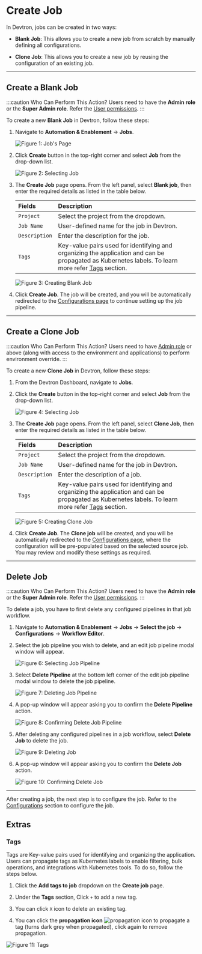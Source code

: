 # Create Job

In Devtron, jobs can be created in two ways:

* **Blank Job**: This allows you to create a new job from scratch by manually defining all configurations.

* **Clone Job**: This allows you to create a new job by reusing the configuration of an existing job.

---

## Create a Blank Job

:::caution Who Can Perform This Action?
Users need to have the **Admin role** or the **Super Admin role**.
Refer the [User permissions](../global-configurations/authorization/user-access.md#roles-available-for-jobs).
:::

To create a new **Blank Job** in Devtron, follow these steps:

1. Navigate to **Automation & Enablement** → **Jobs**.

    ![Figure 1: Job's Page](https://devtron-public-asset.s3.us-east-2.amazonaws.com/images/create-job/jobs.jpg)

2. Click **Create** button in the top-right corner and select **Job** from the drop-down list.

    ![Figure 2: Selecting Job](https://devtron-public-asset.s3.us-east-2.amazonaws.com/images/create-job/select-create-job-latest.jpg)

3. The **Create Job** page opens. From the left panel, select **Blank job**, then enter the required details as listed in the table below.

    | Fields| Description|
    |:---|:---|
    | `Project`| Select the project from the dropdown.|
    | `Job Name`| User-defined name for the job in Devtron.|
    | `Description` | Enter the description for the job.|
    | `Tags`| Key-value pairs used for identifying and organizing the application and can be propagated as Kubernetes labels. To learn more refer [Tags](#tags) section.|

    ![Figure 3: Creating Blank Job](https://devtron-public-asset.s3.us-east-2.amazonaws.com/images/create-job/create-job-page.jpg)

4. Click **Create Job**. The job will be created, and you will be automatically redirected to the [Configurations page](/docs/user-guide/jobs/configurations/README.md) to continue setting up the job pipeline.

---

## Create a Clone Job

:::caution Who Can Perform This Action?
Users need to have [Admin role](../global-configurations/authorization/user-access.md#roles-available-for-jobs) or above (along with access to the environment and applications) to perform environment override.
:::

To create a new **Clone Job** in Devtron, follow these steps:

1. From the Devtron Dashboard, navigate to **Jobs**.
2. Click the **Create** button in the top-right corner and select **Job** from the drop-down list.

    ![Figure 4: Selecting Job](https://devtron-public-asset.s3.us-east-2.amazonaws.com/images/create-job/select-create-job-latest.jpg)

3. The **Create Job** page opens. From the left panel, select **Clone Job**, then enter the required details as listed in the table below.

    | Fields| Description|
    |:---|:--- |
    | `Project`| Select the project from the dropdown.|
    | `Job Name`| User-defined name for the job in Devtron.|
    | `Description`| Enter the description of a job.|
    | `Tags`| Key-value pairs used for identifying and organizing the application and can be propagated as Kubernetes labels. To learn more refer [Tags](#tags) section.|

    ![Figure 5: Creating Clone Job](https://devtron-public-asset.s3.us-east-2.amazonaws.com/images/create-job/create-job-clone-job.jpg)

4. Click **Create Job**. The **Clone job** will be created, and you will be automatically redirected to the [Configurations page](/docs/user-guide/jobs/configurations/README.md), where the configuration will be pre-populated based on the selected source job. You may review and modify these settings as required.

---

## Delete Job

:::caution Who Can Perform This Action?
Users need to have the **Admin role** or the **Super Admin role**.
Refer the [User permissions](../global-configurations/authorization/user-access.md#roles-available-for-jobs).
:::

To delete a job, you have to first delete any configured pipelines in that job workflow.

1. Navigate to **Automation & Enablement** → **Jobs** → **Select the job** → **Configurations** → **Workflow Editor**.

2. Select the job pipeline you wish to delete, and an edit job pipeline modal window will appear.

    ![Figure 6: Selecting Job Pipeline](https://devtron-public-asset.s3.us-east-2.amazonaws.com/images/create-job/workflow-editor-delete-select.jpg)

3. Select **Delete Pipeline** at the bottom left corner of the edit job pipeline modal window to delete the job pipeline.

    ![Figure 7: Deleting Job Pipeline](https://devtron-public-asset.s3.us-east-2.amazonaws.com/images/create-job/workflow-editor-delete-pipeline.jpg)

4. A pop-up window will appear asking you to confirm the **Delete Pipeline** action.

    ![Figure 8: Confirming Delete Job Pipeline](https://devtron-public-asset.s3.us-east-2.amazonaws.com/images/create-job/workflow-editor-delete-dialog-box.jpg)


5. After deleting any configured pipelines in a job workflow, select **Delete Job** to delete the job.

    ![Figure 9: Deleting Job](https://devtron-public-asset.s3.us-east-2.amazonaws.com/images/create-job/create-job-delete-job.jpg)

6. A pop-up window will appear asking you to confirm the **Delete Job** action.

    ![Figure 10: Confirming Delete Job](https://devtron-public-asset.s3.us-east-2.amazonaws.com/images/create-job/create-job-delete-job-dialog.jpg)

---

After creating a job, the next step is to configure the job. Refer to the [Configurations](./configurations/README.md) section to configure the job.

## Extras

### Tags 

Tags are Key-value pairs used for identifying and organizing the application. Users can propagate tags as Kubernetes labels to enable filtering, bulk operations, and integrations with Kubernetes tools. To do so, follow the steps below. 

1. Click the **Add tags to job** dropdown on the **Create job** page.

2. Under the **Tags** section, Click `+` to add a new tag.

3. You can click `X` icon to delete an existing tag.

4. You can click the **propagation icon** <span className="inline-badge">![propagation icon](https://devtron-public-asset.s3.us-east-2.amazonaws.com/images/creating-application/donot-propagate.jpg)</span> to propagate a tag (turns dark grey when propagated), click again to remove propagation.

![Figure 11: Tags](https://devtron-public-asset.s3.us-east-2.amazonaws.com/images/creating-application/overview/manage-tags-latest-1.jpg)